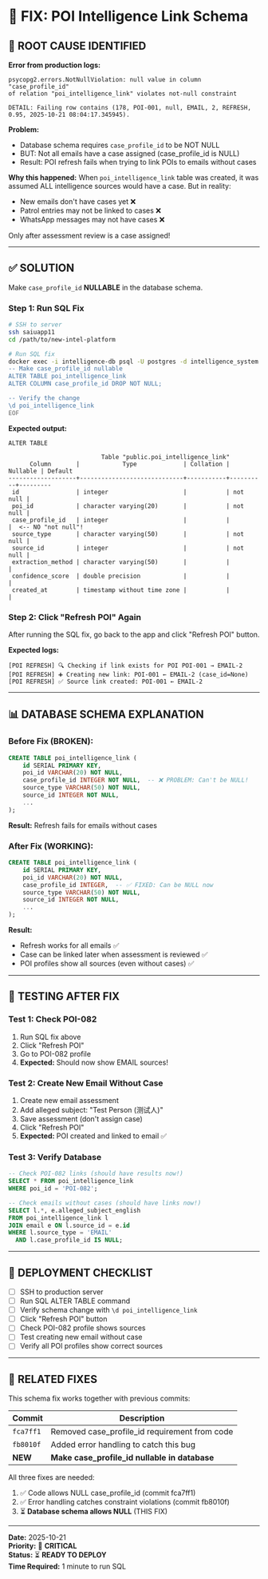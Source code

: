 # 🔧 FIX: POI Intelligence Link Schema

## 🔴 ROOT CAUSE IDENTIFIED

**Error from production logs:**
```
psycopg2.errors.NotNullViolation: null value in column "case_profile_id" 
of relation "poi_intelligence_link" violates not-null constraint

DETAIL: Failing row contains (178, POI-001, null, EMAIL, 2, REFRESH, 0.95, 2025-10-21 08:04:17.345945).
```

**Problem:**
- Database schema requires `case_profile_id` to be NOT NULL
- BUT: Not all emails have a case assigned (case_profile_id is NULL)
- Result: POI refresh fails when trying to link POIs to emails without cases

**Why this happened:**
When `poi_intelligence_link` table was created, it was assumed ALL intelligence sources would have a case. But in reality:
- New emails don't have cases yet ❌
- Patrol entries may not be linked to cases ❌
- WhatsApp messages may not have cases ❌

Only after assessment review is a case assigned!

---

## ✅ SOLUTION

Make `case_profile_id` **NULLABLE** in the database schema.

### Step 1: Run SQL Fix

```bash
# SSH to server
ssh saiuapp11
cd /path/to/new-intel-platform

# Run SQL fix
docker exec -i intelligence-db psql -U postgres -d intelligence_system << 'EOF'
-- Make case_profile_id nullable
ALTER TABLE poi_intelligence_link 
ALTER COLUMN case_profile_id DROP NOT NULL;

-- Verify the change
\d poi_intelligence_link
EOF
```

**Expected output:**
```
ALTER TABLE

                          Table "public.poi_intelligence_link"
      Column       |            Type             | Collation | Nullable | Default 
-------------------+-----------------------------+-----------+----------+---------
 id                | integer                     |           | not null | 
 poi_id            | character varying(20)       |           | not null | 
 case_profile_id   | integer                     |           |          |  <-- NO "not null"!
 source_type       | character varying(50)       |           | not null | 
 source_id         | integer                     |           | not null | 
 extraction_method | character varying(50)       |           |          | 
 confidence_score  | double precision            |           |          | 
 created_at        | timestamp without time zone |           |          | 
```

### Step 2: Click "Refresh POI" Again

After running the SQL fix, go back to the app and click "Refresh POI" button.

**Expected logs:**
```
[POI REFRESH] 🔍 Checking if link exists for POI POI-001 → EMAIL-2
[POI REFRESH] ➕ Creating new link: POI-001 ← EMAIL-2 (case_id=None)
[POI REFRESH] ✅ Source link created: POI-001 ← EMAIL-2
```

---

## 📊 DATABASE SCHEMA EXPLANATION

### Before Fix (BROKEN):
```sql
CREATE TABLE poi_intelligence_link (
    id SERIAL PRIMARY KEY,
    poi_id VARCHAR(20) NOT NULL,
    case_profile_id INTEGER NOT NULL,  -- ❌ PROBLEM: Can't be NULL!
    source_type VARCHAR(50) NOT NULL,
    source_id INTEGER NOT NULL,
    ...
);
```

**Result:** Refresh fails for emails without cases

### After Fix (WORKING):
```sql
CREATE TABLE poi_intelligence_link (
    id SERIAL PRIMARY KEY,
    poi_id VARCHAR(20) NOT NULL,
    case_profile_id INTEGER,  -- ✅ FIXED: Can be NULL now
    source_type VARCHAR(50) NOT NULL,
    source_id INTEGER NOT NULL,
    ...
);
```

**Result:** 
- Refresh works for all emails ✅
- Case can be linked later when assessment is reviewed ✅
- POI profiles show all sources (even without cases) ✅

---

## 🧪 TESTING AFTER FIX

### Test 1: Check POI-082
1. Run SQL fix above
2. Click "Refresh POI"
3. Go to POI-082 profile
4. **Expected:** Should now show EMAIL sources!

### Test 2: Create New Email Without Case
1. Create new email assessment
2. Add alleged subject: "Test Person (测试人)"
3. Save assessment (don't assign case)
4. Click "Refresh POI"
5. **Expected:** POI created and linked to email ✅

### Test 3: Verify Database
```sql
-- Check POI-082 links (should have results now!)
SELECT * FROM poi_intelligence_link 
WHERE poi_id = 'POI-082';

-- Check emails without cases (should have links now!)
SELECT l.*, e.alleged_subject_english
FROM poi_intelligence_link l
JOIN email e ON l.source_id = e.id
WHERE l.source_type = 'EMAIL' 
  AND l.case_profile_id IS NULL;
```

---

## 🚀 DEPLOYMENT CHECKLIST

- [ ] SSH to production server
- [ ] Run SQL ALTER TABLE command
- [ ] Verify schema change with `\d poi_intelligence_link`
- [ ] Click "Refresh POI" button
- [ ] Check POI-082 profile shows sources
- [ ] Test creating new email without case
- [ ] Verify all POI profiles show correct sources

---

## 📝 RELATED FIXES

This schema fix works together with previous commits:

| Commit | Description |
|--------|-------------|
| `fca7ff1` | Removed case_profile_id requirement from code |
| `fb8010f` | Added error handling to catch this bug |
| **NEW** | **Make case_profile_id nullable in database** |

All three fixes are needed:
1. ✅ Code allows NULL case_profile_id (commit fca7ff1)
2. ✅ Error handling catches constraint violations (commit fb8010f)
3. ⏳ **Database schema allows NULL** (THIS FIX)

---

**Date:** 2025-10-21  
**Priority:** 🔴 **CRITICAL**  
**Status:** ⏳ **READY TO DEPLOY**  
**Time Required:** 1 minute to run SQL
